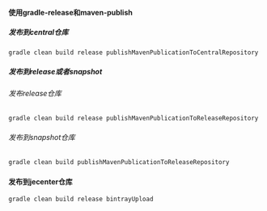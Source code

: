#### 使用gradle-release和maven-publish
##### 发布到central仓库
```bash
gradle clean build release publishMavenPublicationToCentralRepository 
```
##### 发布到release或者snapshot
###### 发布release仓库
```bash
gradle clean build release publishMavenPublicationToReleaseRepository 
```
###### 发布到snapshot仓库
```bash
gradle clean build publishMavenPublicationToReleaseRepository 
```
#### 发布到jecenter仓库
```bash
gradle clean build release bintrayUpload
```
